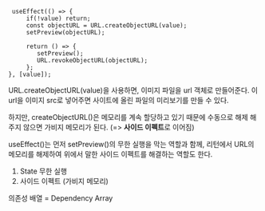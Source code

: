 
```JSX
 useEffect(() => {
	 if(!value) return;
	 const objectURL = URL.createObjectURL(value);
	 setPreview(objectURL);
	 
	 return () => {
		setPreview();
		URL.revokeObjectURL(objectURL);
	 };
}, [value]);
```

URL.createObjectURL(value)을  사용하면, 이미지 파일을 url 객체로 만들어준다.
이 url을 이미지 src로 넣어주면 사이트에 올린 파일의 미리보기를 만들 수 있다.

하지만, createObjectURL()은 메모리를 계속 할당하고 있기 때문에 
수동으로 해제 해주지 않으면 가비지 메모리가 된다. (=> **사이드 이펙트**로 이어짐)

useEffect()는 먼저 setPreview()의 무한 실행을 막는 역할과 함께,
리턴에서 URL의 메모리를 해제하여 위에서 말한 사이드 이펙트를 해결하는 역할도 한다.

1) State 무한 실행
2) 사이드 이펙트 (가비지 메모리)

의존성 배열 = Dependency Array